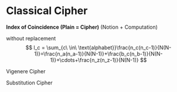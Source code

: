
# Classical Cipher

**Index of Coincidence (Plain = Cipher)** (Notion + Computation)

without replacement
$$
l_c = \sum_{c\ \in\ \text{alphabet}}\frac{n_c(n_c-1)}{N(N-1)}=\frac{n_a(n_a-1)}{N(N-1)}+\frac{b_c(n_b-1)}{N(N-1)}+\cdots+\frac{n_z(n_z-1)}{N(N-1)}
$$


Vigenere Cipher

Substitution Cipher